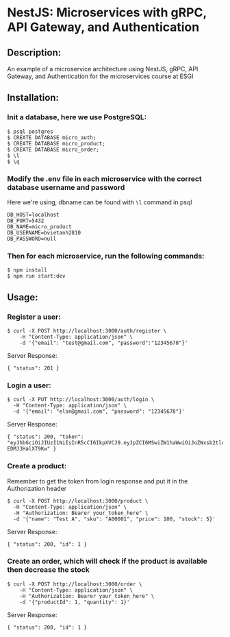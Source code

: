 # NestJS: Microservices with gRPC, API Gateway, and Authentication


## Description:

An example of a microservice architecture using NestJS, gRPC, API Gateway, and Authentication for the microservices course at ESGI

## Installation:

### Init a database, here we use PostgreSQL:

```
$ psql postgres
$ CREATE DATABASE micro_auth;
$ CREATE DATABASE micro_product;
$ CREATE DATABASE micro_order;
$ \l
$ \q
```

### Modify the .env file in each microservice with the correct database username and password

Here we're using, dbname can be found with ```\l``` command in psql

```
DB_HOST=localhost
DB_PORT=5432
DB_NAME=micro_product
DB_USERNAME=bvietanh2810
DB_PASSWORD=null
```

### Then for each microservice, run the following commands:

```
$ npm install
$ npm run start:dev
```

## Usage:

### Register a user:

```
$ curl -X POST http://localhost:3000/auth/register \
    -H "Content-Type: application/json" \
    -d '{"email": "test@gmail.com", "password":"12345678"}'
```
Server Response:
```
{ "status": 201 }
```

### Login a user:

```
$ curl -X PUT http://localhost:3000/auth/login \
  -H "Content-Type: application/json" \
  -d '{"email": "elon@gmail.com", "password": "12345678"}'
```
Server Response:
```
{ "status": 200, "token": "eyJhbGciOiJIUzI1NiIsInR5cCI6IkpXVCJ9.eyJpZCI6MSwiZW1haWwiOiJoZWxsb2tldmludm9nZWxAZ21haWwuY29tIiwiaWF0IjoxNjQ3NTMzMjczLCJleHAiOjE2NzkwNjkyNzN9.w14jPT72_sfbdPIPXxEmSdopn8TXS-EDMJ3HalXT9Kw" }
```

### Create a product:

Remember to get the token from login response and put it in the Authorization header

```
$ curl -X POST http://localhost:3000/product \
  -H "Content-Type: application/json" \
  -H "Authorization: Bearer your_token_here" \
  -d '{"name": "Test A", "sku": "A00001", "price": 100, "stock": 5}'
```

Server Response:
```
{ "status": 200, "id": 1 }
```

### Create an order, which will check if the product is available then decrease the stock

```
$ curl -X POST http://localhost:3000/order \
    -H "Content-Type: application/json" \
    -H "Authorization: Bearer your_token_here" \
    -d '{"productId": 1, "quantity": 1}'
```

Server Response:
```
{ "status": 200, "id": 1 }
```

